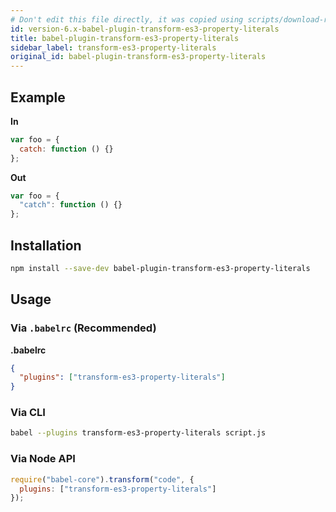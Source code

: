 ```yaml
---
# Don't edit this file directly, it was copied using scripts/download-readmes.js: 
id: version-6.x-babel-plugin-transform-es3-property-literals
title: babel-plugin-transform-es3-property-literals
sidebar_label: transform-es3-property-literals
original_id: babel-plugin-transform-es3-property-literals
---
```


## Example

**In**

```javascript
var foo = {
  catch: function () {}
};
```

**Out**

```javascript
var foo = {
  "catch": function () {}
};
```

## Installation

```sh
npm install --save-dev babel-plugin-transform-es3-property-literals
```

## Usage

### Via `.babelrc` (Recommended)

**.babelrc**

```json
{
  "plugins": ["transform-es3-property-literals"]
}
```

### Via CLI

```sh
babel --plugins transform-es3-property-literals script.js
```

### Via Node API

```javascript
require("babel-core").transform("code", {
  plugins: ["transform-es3-property-literals"]
});
```

